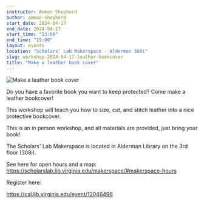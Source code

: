 ```yaml
---
instructor: Ammon Shepherd
author: ammon-shepherd
start_date: 2024-04-17
end_date: 2024-04-17
start_time: "13:00"
end_time: "15:00"
layout: events
location: "Scholars' Lab Makerspace - Alderman 308i"
slug: workshop-2024-04-17-leather-bookcover
title: "Make a leather book cover"
---
```


![Make a leather book cover](/assets/post-media/workshops/leather-book-cover.jpg)

Do you have a favorite book you want to keep protected? Come make a leather bookcover! 

This workshop will teach you how to size, cut, and stitch leather into a nice protective bookcover.

This is an in person workshop, and all materials are provided, just bring your book!

The Scholars' Lab Makerspace is located in Alderman Library on the 3rd floor (308i).

See here for open hours and a map: <a href="https://scholarslab.lib.virginia.edu/makerspace/#makerspace-hours">https://scholarslab.lib.virginia.edu/makerspace/#makerspace-hours</a>

Register here:

[https://cal.lib.virginia.edu/event/12046496 ](https://cal.lib.virginia.edu/event/12046496)

